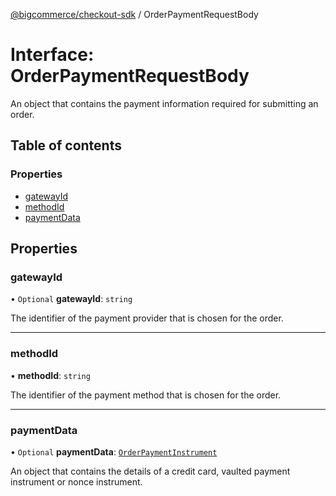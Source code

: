 [@bigcommerce/checkout-sdk](../README.md) / OrderPaymentRequestBody

# Interface: OrderPaymentRequestBody

An object that contains the payment information required for submitting an
order.

## Table of contents

### Properties

- [gatewayId](OrderPaymentRequestBody.md#gatewayid)
- [methodId](OrderPaymentRequestBody.md#methodid)
- [paymentData](OrderPaymentRequestBody.md#paymentdata)

## Properties

### gatewayId

• `Optional` **gatewayId**: `string`

The identifier of the payment provider that is chosen for the order.

___

### methodId

• **methodId**: `string`

The identifier of the payment method that is chosen for the order.

___

### paymentData

• `Optional` **paymentData**: [`OrderPaymentInstrument`](../README.md#orderpaymentinstrument)

An object that contains the details of a credit card, vaulted payment
instrument or nonce instrument.
